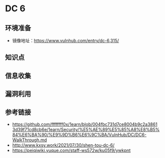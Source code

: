 # DC 6

## 环境准备

- 镜像地址：https://www.vulnhub.com/entry/dc-6,315/

## 知识点

## 信息收集

## 漏洞利用

## 参考链接
- https://github.com/ffffffff0x/1earn/blob/004fbc731d7ce8004b9c2a38613d39f71cd8cb6e/1earn/Security/%E5%AE%89%E5%85%A8%E8%B5%84%E6%BA%90/%E9%9D%B6%E6%9C%BA/VulnHub/DC/DC6-WalkThrough.md
- http://www.kxsy.work/2021/07/30/shen-tou-dc-6/
- https://peiqiwiki.yuque.com/staff-ws572w/ku05f9/ywkpnt